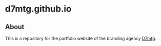 # d7mtg.github.io

## About

This is a repository for the portfolio website of the branding agency [D7mtg](https://d7m.tg).

